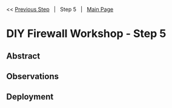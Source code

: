 << [Previous Step][Prev]&nbsp;&nbsp;&nbsp;|&nbsp;&nbsp;&nbsp;Step 5&nbsp;&nbsp;&nbsp;|&nbsp;&nbsp;&nbsp;[Main Page][Next] 

# DIY Firewall Workshop - Step 5

## Abstract

## Observations

## Deployment



<!--Link References-->
[Prev]: ./WorkshopStep4.md
[Next]: ./README.md
